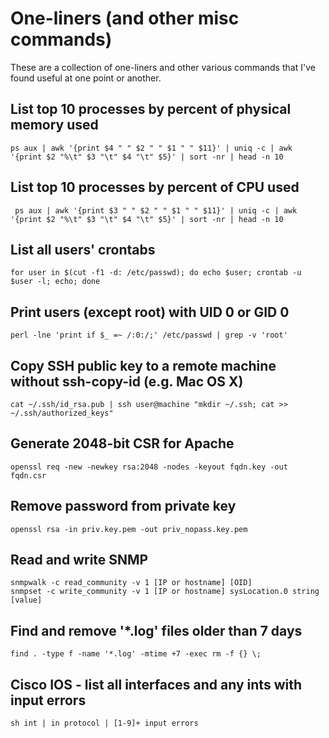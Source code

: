 # One-liners (and other misc commands)
These are a collection of one-liners and other various commands that I've found useful at one point or another.

## List top 10 processes by percent of physical memory used
    ps aux | awk '{print $4 " " $2 " " $1 " " $11}' | uniq -c | awk '{print $2 "%\t" $3 "\t" $4 "\t" $5}' | sort -nr | head -n 10

## List top 10 processes by percent of CPU used
     ps aux | awk '{print $3 " " $2 " " $1 " " $11}' | uniq -c | awk '{print $2 "%\t" $3 "\t" $4 "\t" $5}' | sort -nr | head -n 10

## List all users' crontabs
    for user in $(cut -f1 -d: /etc/passwd); do echo $user; crontab -u $user -l; echo; done

## Print users (except root) with UID 0 or GID 0
    perl -lne 'print if $_ =~ /:0:/;' /etc/passwd | grep -v 'root'

## Copy SSH public key to a remote machine without ssh-copy-id (e.g. Mac OS X)
    cat ~/.ssh/id_rsa.pub | ssh user@machine "mkdir ~/.ssh; cat >> ~/.ssh/authorized_keys"

## Generate 2048-bit CSR for Apache
    openssl req -new -newkey rsa:2048 -nodes -keyout fqdn.key -out fqdn.csr

## Remove password from private key
    openssl rsa -in priv.key.pem -out priv_nopass.key.pem

## Read and write SNMP
    snmpwalk -c read_community -v 1 [IP or hostname] [OID]
    snmpset -c write_community -v 1 [IP or hostname] sysLocation.0 string [value]

## Find and remove '\*.log' files older than 7 days
    find . -type f -name '*.log' -mtime +7 -exec rm -f {} \;

## Cisco IOS - list all interfaces and any ints with input errors
    sh int | in protocol | [1-9]+ input errors
